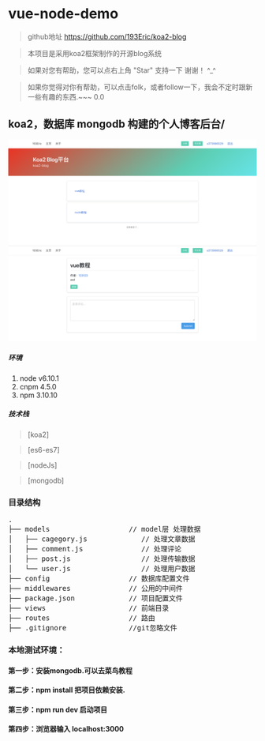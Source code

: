 # vue-node-demo  

> github地址 https://github.com/193Eric/koa2-blog

> 本项目是采用koa2框架制作的开源blog系统  


> 如果对您有帮助，您可以点右上角 "Star" 支持一下 谢谢！ ^_^  

> 如果你觉得对你有帮助，可以点击folk，或者follow一下，我会不定时跟新一些有趣的东西.~~~ 0.0  

  
## koa2，数据库 mongodb 构建的个人博客后台/
![print](https://github.com/193Eric/koa2-blog/blob/master/public/image/WX20181016-114954%402x%E7%9A%84%E5%89%AF%E6%9C%AC%202.png) 
![print](https://github.com/193Eric/koa2-blog/blob/master/public/image/WX20181016-115014%402x%E7%9A%84%E5%89%AF%E6%9C%AC%202.png) 
##### 环境
 1. node v6.10.1
 2. cnpm 4.5.0
 3. npm 3.10.10
##### 技术栈 
> [koa2]

> [es6-es7]
  
> [nodeJs]

> [mongodb] 

### 目录结构
<pre>
.
├── models                   // model层 处理数据
│	├── cagegory.js             // 处理文章数据
│   ├── comment.js              // 处理评论
│   ├── post.js                 // 处理传输数据
│	└── user.js                 // 处理用户数据
├── config                   // 数据库配置文件
├── middlewares              // 公用的中间件
├── package.json             // 项目配置文件
├── views                    // 前端目录
├── routes                   // 路由
├── .gitignore               //git忽略文件
</pre>

### 本地测试环境：  
#### 第一步：安装mongodb.可以去菜鸟教程
#### 第二步：npm install 把项目依赖安装.  
#### 第三步：npm run dev 启动项目   
#### 第四步：浏览器输入 localhost:3000
